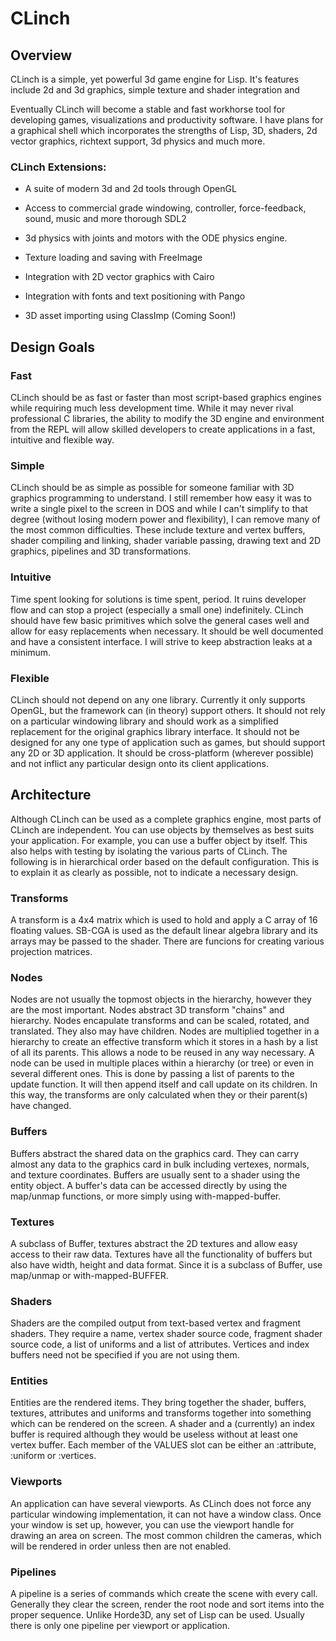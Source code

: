 # CLinch


## Overview

CLinch is a simple, yet powerful 3d game engine for Lisp. It's features include 2d and 3d graphics, simple texture and shader integration and 

Eventually CLinch will become a stable and fast workhorse tool for developing games, visualizations and productivity software. I have plans for a graphical shell which incorporates the strengths of Lisp, 3D, shaders, 2d vector graphics, richtext support, 3d physics and much more.

### CLinch Extensions:

* A suite of modern 3d and 2d tools through OpenGL

* Access to commercial grade windowing, controller, force-feedback, sound, music and more thorough SDL2

* 3d physics with joints and motors with the ODE physics engine.

* Texture loading and saving with FreeImage

* Integration with 2D vector graphics with Cairo

* Integration with fonts and text positioning with Pango

* 3D asset importing using ClassImp (Coming Soon!)


## Design Goals

### Fast 

CLinch should be as fast or faster than most script-based graphics engines while requiring much less development time. While it may never rival professional C libraries, the ability to modify the 3D engine and environment from the REPL will allow skilled developers to create applications in a fast, intuitive and flexible way.

### Simple

CLinch should be as simple as possible for someone familiar with 3D graphics programming to understand. I still remember how easy it was to write a single pixel to the screen in DOS and while I can't simplify to that degree (without losing modern power and flexibility), I can remove many of the most common difficulties. These include texture and vertex buffers, shader compiling and linking, shader variable passing, drawing text and 2D graphics, pipelines and 3D transformations. 

### Intuitive

Time spent looking for solutions is time spent, period. It ruins developer flow and can stop a project (especially a small one) indefinitely. CLinch should have few basic primitives which solve the general cases well and allow for easy replacements when necessary. It should be well documented and have a consistent interface. I will strive to keep abstraction leaks at a minimum. 

### Flexible

CLinch should not depend on any one library. Currently it only supports OpenGL, but the framework can (in theory) support others. It should not rely on a particular windowing library and should work as a simplified replacement for the original graphics library interface. It should not be designed for any one type of application such as games, but should support any 2D or 3D application. It should be cross-platform (wherever possible) and not inflict any particular design onto its client applications.


## Architecture

Although CLinch can be used as a complete graphics engine, most parts of CLinch are independent. You can use objects by themselves as best suits your application. For example, you can use a buffer object by itself. This also helps with testing by isolating the various parts of CLinch. The following is in hierarchical order based on the default configuration. This is to explain it as clearly as possible, not to indicate a necessary design. 

### Transforms

A transform is a 4x4 matrix which is used to hold and apply a C array of 16 floating values. SB-CGA is used as the default linear algebra library and its arrays may be passed to the shader. There are funcions for creating various projection matrices.

### Nodes

Nodes are not usually the topmost objects in the hierarchy, however they are the most important. Nodes abstract 3D transform "chains" and hierarchy. Nodes encapulate transforms and can be scaled, rotated, and translated. They also may have children. Nodes are multiplied together in a hierarchy to create an effective transform which it stores in a hash by a list of all its parents. This allows a node to be reused in any way necessary. A node can be used in multiple places within a hierarchy (or tree) or even in several different ones. This is done by passing a list of parents to the update function. It will then append itself and call update on its children. In this way, the transforms are only calculated when they or their parent(s) have changed. 

### Buffers

Buffers abstract the shared data on the graphics card. They can carry almost any data to the graphics card in bulk including vertexes, normals, and texture coordinates. Buffers are usually sent to a shader using the entity object. A buffer's data can be accessed directly by using the map/unmap functions, or more simply using with-mapped-buffer.

### Textures

A subclass of Buffer, textures abstract the 2D textures and allow easy access to their raw data. Textures have all the functionality of buffers but also have width, height and data format. Since it is a subclass of Buffer, use map/unmap or with-mapped-BUFFER.

### Shaders

Shaders are the compiled output from text-based vertex and fragment shaders. They require a name, vertex shader source code, fragment shader source code, a list of uniforms and a list of attributes. Vertices and index buffers need not be specified if you are not using them. 

### Entities

Entities are the rendered items. They bring together the shader, buffers, textures, attributes and uniforms and transforms together into something which can be rendered on the screen. A shader and a (currently) an index buffer is required although they would be useless without at least one vertex buffer. Each member of the VALUES slot can be either an :attribute, :uniform or :vertices. 

### Viewports

An application can have several viewports. As CLinch does not force any particular windowing implementation, it can not have a window class. Once your window is set up, however, you can use the viewport handle for drawing an area on screen. The most common children the cameras, which will be rendered in order unless then are not enabled.

### Pipelines

A pipeline is a series of commands which create the scene with every call. Generally they clear the screen, render the root node and sort items into the proper sequence. Unlike Horde3D, any set of Lisp can be used. Usually there is only one pipeline per viewport or application.


